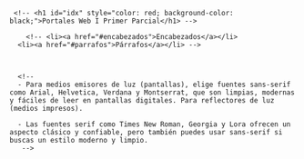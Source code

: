 
 <!-- Existen 3 opciones de aplicar style:
     1.- En línea = se aplica directamente en la etiqueta, usando el atributo style.
     2.- incrustado(internos) = Se definen dentro de la etiqueta <style> <style/> en la sección <head>.
     3.- Hojas de estilos = Se crean archivos independientes de .css, se vinculan en la hoja principal, o las que se desee del sitio con la etiqueta <link>, dentro de la sección <head>-->
  <!-- <style>
    h2 {
      color: greenyellow;
      background-color: rgb(110, 16, 110)
    } -->

     <!-- <h1 id="idx" style="color: red; background-color: black;">Portales Web I Primer Parcial</h1> -->

        <!-- <li><a href="#encabezados">Encabezados</a></li>
      <li><a href="#parrafos">Párrafos</a></li> -->



      <!-- 
      - Para medios emisores de luz (pantallas), elige fuentes sans-serif como Arial, Helvetica, Verdana y Montserrat, que son limpias, modernas y fáciles de leer en pantallas digitales. Para reflectores de luz (medios impresos). 
      
      - Las fuentes serif como Times New Roman, Georgia y Lora ofrecen un aspecto clásico y confiable, pero también puedes usar sans-serif si buscas un estilo moderno y limpio. 
       -->